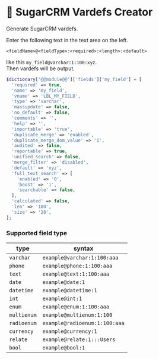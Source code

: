 # 🍺 SugarCRM Vardefs Creator

Generate SugarCRM vardefs.

Enter the following text in the text area on the left.

```
<fieldName>@<fieldType>:<required>:<length>:<default>
```

like this `my_field@varchar:1:100:xyz`.  
Then vardefs will be output.


```php
$dictionary['@@module@@']['fields']['my_field'] = [
  'required' => true,
  'name' => 'my_field',
  'vname' => 'LBL_MY_FIELD',
  'type' => 'varchar',
  'massupdate' => false,
  'no_default' => false,
  'comments' => '',
  'help' => '',
  'importable' => 'true',
  'duplicate_merge' => 'enabled',
  'duplicate_merge_dom_value' => '1',
  'audited' => false,
  'reportable' => true,
  'unified_search' => false,
  'merge_filter' => 'disabled',
  'default' => 'xyz',
  'full_text_search' => [
    'enabled' => '0',
    'boost' => '1',
    'searchable' => false,
  ],
  'calculated' => false,
  'len' => '100',
  'size' => '20',
];
```

### Supported field type

| type | syntax |
| ---- | ------ |
| `varchar` | `example@varchar:1:100:aaa` |
| `phone` | `example@phone:1:100:aaa` |
| `text` | `example@text:1:100:aaa` |
| `date` | `example@date:1` |
| `datetime` | `example@datetime:1` |
| `int` | `example@int:1` |
| `enum` | `example@enum:1:100:aaa` |
| `multienum` | `example@multienum:1:100` |
| `radioenum` | `example@radioenum:1:100:aaa` |
| `currency` | `example@currency:1` |
| `relate` | `example@relate:1:::Users` |
| `bool` | `example@bool:1` |
